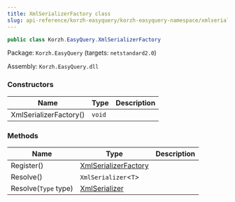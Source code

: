 ```yaml
---
title: XmlSerializerFactory class
slug: api-reference/korzh-easyquery/korzh-easyquery-namespace/xmlserializerfactory-class
---
```

```csharp
public class Korzh.EasyQuery.XmlSerializerFactory

```
Package: `Korzh.EasyQuery` (targets: `netstandard2.0`)

Assembly: `Korzh.EasyQuery.dll`

### Constructors

| Name | Type | Description | 
| --- | --- | --- | 
| XmlSerializerFactory() | `void` |  | 


### Methods

| Name | Type | Description | 
| --- | --- | --- | 
| Register() | [XmlSerializerFactory](/api-reference/korzh-easyquery/korzh-easyquery-namespace/xmlserializerfactory-class) |  | 
| Resolve() | `XmlSerializer`&lt;`T`&gt; |  | 
| Resolve(`Type` type) | [XmlSerializer](/api-reference/korzh-easyquery/korzh-easyquery-namespace/xmlserializer-class) |  |